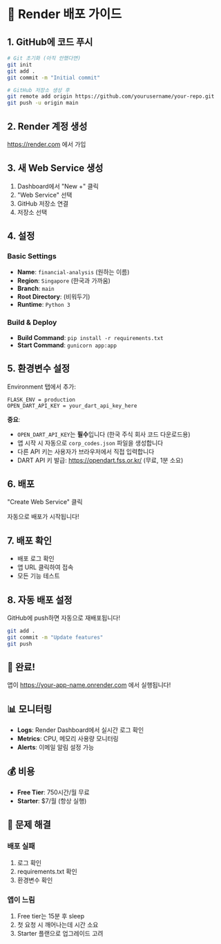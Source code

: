 # 🚀 Render 배포 가이드

## 1. GitHub에 코드 푸시

```bash
# Git 초기화 (아직 안했다면)
git init
git add .
git commit -m "Initial commit"

# GitHub 저장소 생성 후
git remote add origin https://github.com/yourusername/your-repo.git
git push -u origin main
```

## 2. Render 계정 생성

https://render.com 에서 가입

## 3. 새 Web Service 생성

1. Dashboard에서 "New +" 클릭
2. "Web Service" 선택
3. GitHub 저장소 연결
4. 저장소 선택

## 4. 설정

### Basic Settings
- **Name**: `financial-analysis` (원하는 이름)
- **Region**: `Singapore` (한국과 가까움)
- **Branch**: `main`
- **Root Directory**: (비워두기)
- **Runtime**: `Python 3`

### Build & Deploy
- **Build Command**: `pip install -r requirements.txt`
- **Start Command**: `gunicorn app:app`

## 5. 환경변수 설정

Environment 탭에서 추가:

```
FLASK_ENV = production
OPEN_DART_API_KEY = your_dart_api_key_here
```

**중요**: 
- `OPEN_DART_API_KEY`는 **필수**입니다 (한국 주식 회사 코드 다운로드용)
- 앱 시작 시 자동으로 `corp_codes.json` 파일을 생성합니다
- 다른 API 키는 사용자가 브라우저에서 직접 입력합니다
- DART API 키 발급: https://opendart.fss.or.kr/ (무료, 1분 소요)

## 6. 배포

"Create Web Service" 클릭

자동으로 배포가 시작됩니다!

## 7. 배포 확인

- 배포 로그 확인
- 앱 URL 클릭하여 접속
- 모든 기능 테스트

## 8. 자동 배포 설정

GitHub에 push하면 자동으로 재배포됩니다!

```bash
git add .
git commit -m "Update features"
git push
```

## 🎉 완료!

앱이 https://your-app-name.onrender.com 에서 실행됩니다!

## 📊 모니터링

- **Logs**: Render Dashboard에서 실시간 로그 확인
- **Metrics**: CPU, 메모리 사용량 모니터링
- **Alerts**: 이메일 알림 설정 가능

## 💰 비용

- **Free Tier**: 750시간/월 무료
- **Starter**: $7/월 (항상 실행)

## 🔧 문제 해결

### 배포 실패
1. 로그 확인
2. requirements.txt 확인
3. 환경변수 확인

### 앱이 느림
1. Free tier는 15분 후 sleep
2. 첫 요청 시 깨어나는데 시간 소요
3. Starter 플랜으로 업그레이드 고려
